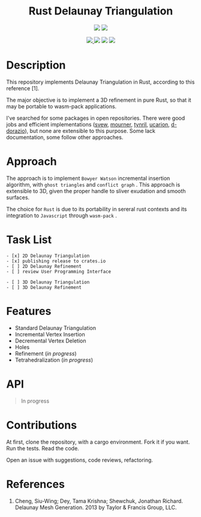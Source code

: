 <html>
<h1 align="center">Rust Delaunay Triangulation</h1>
<p align="center" >

<img src="https://img.shields.io/badge/language-rust-blue.svg" />

<img src="https://img.shields.io/github/license/mashape/apistatus.svg" />

</p>
<p align="center" >

<a href="https://codecov.io/gh/nelsonatgithub/nlsn-delaunay-refine">
  <img src="https://codecov.io/gh/nelsonatgithub/nlsn-delaunay-refine/branch/dev/graph/badge.svg" />
</a>

<img src="https://img.shields.io/github/issues/nelsonatgithub/nlsn-delaunay-refine" />

<img src="https://img.shields.io/github/stars/nelsonatgithub/nlsn-delaunay-refine" />

<img src="https://img.shields.io/github/forks/nelsonatgithub/nlsn-delaunay-refine" />

</p>
</html>

# Description

This repository implements Delaunay Triangulation in Rust, according to this reference [1].

The major objective is to implement a 3D refinement in pure Rust, so that it may be portable to wasm-pack applications.

I've searched for some packages in open repositories. There were good jobs and efficient implementations ([svew](https://github.com/svew/rust-voroni-diagram), [mourner](https://github.com/mourner/delaunator-rs), [tynril](https://github.com/tynril/rtriangulate), [ucarion](https://github.com/ucarion/voronoi-rs), [d-dorazio](https://github.com/d-dorazio/delaunay-mesh)), but none are extensible to this purpose. Some lack documentation, some follow other approaches.

# Approach

The approach is to implement `Bowyer Watson` incremental insertion algorithm, with `ghost triangles` and `conflict graph` . This approach is extensible to 3D, given the proper handle to sliver exudation and smooth surfaces.

The choice for `Rust` is due to its portability in sereral rust contexts and its integration to `Javascript` through `wasm-pack` .

# Task List

    - [x] 2D Delaunay Triangulation
    - [x] publishing release to crates.io
    - [ ] 2D Delaunay Refinement
    - [ ] review User Programming Interface

    - [ ] 3D Delaunay Triangulation
    - [ ] 3D Delaunay Refinement

# Features

- Standard Delaunay Triangulation
- Incremental Vertex Insertion
- Decremental Vertex Deletion
- Holes
- Refinement (*in progress*)
- Tetrahedralization (*in progress*)

# API

> In progress

# Contributions

At first, clone the repository, with a cargo environment. Fork it if you want. Run the tests. Read the code.

Open an issue with suggestions, code reviews, refactoring.

# References

1. Cheng, Siu-Wing; Dey, Tama Krishna; Shewchuk, Jonathan Richard. Delaunay Mesh Generation. 2013 by Taylor & Francis Group, LLC.

